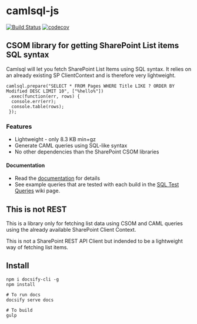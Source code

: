 # camlsql-js

[![Build Status](https://travis-ci.org/dlid/camlsql-js.svg?branch=master)](https://travis-ci.org/dlid/camlsql-js) [![codecov](https://codecov.io/gh/dlid/camlsql-js/branch/master/graph/badge.svg)](https://codecov.io/gh/dlid/camlsql-js)

## CSOM library for getting SharePoint List items SQL syntax

Camlsql will let you fetch SharePoint List Items using SQL syntax. It relies on an already existing SP ClientContext and is therefore very lightweight.

```
camlsql.prepare("SELECT * FROM Pages WHERE Title LIKE ? ORDER BY Modified DESC LIMIT 10", ["%hello%"])
 .exec(function(err, rows) {
  console.err(err);
  console.table(rows);
 });
```
 
### Features

- Lightweight - only 8.3 KB min+gz
- Generate CAML queries using SQL-like syntax
- No other dependencies than the SharePoint CSOM libraries

#### Documentation

- Read the [documentation](https://dlid.github.io/camlsql-js) for details
- See example queries that are tested with each build in the [SQL Test Queries](https://github.com/dlid/camlsql-js/wiki/SQL-Test-Queries) wiki page.

## This is not REST

This is a library only for fetching list data using CSOM and CAML queries using the already available SharePoint Client Context.

This is not a SharePoint REST API Client but indended to be a lightweight way of fetching list items.


## Install

```
npm i docsify-cli -g
npm install

# To run docs
docsify serve docs

# To build
gulp

```
